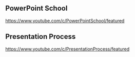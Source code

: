 ## PowerPoint School 
https://www.youtube.com/c/PowerPointSchool/featured

## Presentation Process
https://www.youtube.com/c/PresentationProcess/featured